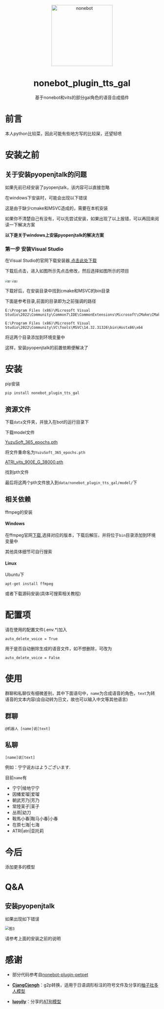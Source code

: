 
<p align="center">
  <a href="https://v2.nonebot.dev/"><img src="https://v2.nonebot.dev/logo.png" width="200" height="200" alt="nonebot"></a>
</p>

<div align="center">

# nonebot_plugin_tts_gal

基于nonebot和vits的部分gal角色的语音合成插件

</div>



# 前言

本人python比较菜，因此可能有些地方写的比较屎，还望轻喷



# 安装之前

## 关于安装pyopenjtalk的问题

如果先前已经安装了pyopenjtalk，该内容可以直接忽略

在windows下安装时，可能会出现以下错误

这是由于缺少cmake和MSVC造成的，需要在本机安装

如果你不清楚自己有没有，可以先尝试安装，如果出现了以上报错，可以再回来阅读一下解决方案

**以下是关于windows上安装pyopenjtalk的解决方案**

### 第一步 安装Visual Studio

在Visual Studio的官网下载安装器,[点击此处下载](https://visualstudio.microsoft.com/zh-hans/thank-you-downloading-visual-studio/?sku=Community&channel=Release&version=VS2022&source=VSLandingPage&cid=2030&passive=false)

下载后点击，进入如图所示先点击修改，然后选择如图所示的项目

<img src="./images/nonebot_plugin_tts_gal_1.jpg" alt="图1" style="zoom:50%;" />

<img src="./images/nonebot_plugin_tts_gal_2.jpg" alt="图2" style="zoom:50%;" />

下载好后，在安装目录中找到cmake和MSVC的bin目录

下面是参考目录,前面的目录即为之前强调的路径

```
E:\Program Files (x86)\Microsoft Visual Studio\2022\Community\Common7\IDE\CommonExtensions\Microsoft\CMake\CMake\bin

E:\Program Files (x86)\Microsoft Visual Studio\2022\Community\VC\Tools\MSVC\14.32.31326\bin\Hostx86\x64

```

将这两个目录添加到环境变量中

这样，安装pyopenjtalk的前置依赖便解决了

# 安装

pip安装

```
pip install nonebot_plugin_tts_gal
```



## 资源文件

下载`data`文件夹，并放入在bot的运行目录下

下载model文件

[YuzuSoft_365_epochs.pth](https://sjtueducn-my.sharepoint.com/:u:/g/personal/cjang_cjengh_sjtu_edu_cn/EXTQrTj-UJpItH3BmgIUvhgBNZk88P1tT_7GPNr4yegNyw?e=5mcwgl)

将文件重命名为`YuzuSoft_365_epochs.pth`

[ATRI_vits_900E_G_38000.pth](https://pan.baidu.com/s/1_vhOx50OE5R4bE02ZMe9GA?pwd=9jo4)

找到pth文件


最后将这两个pth文件放入到`data/nonebot_plugin_tts_gal/model/`下

## 相关依赖

ffmpeg的安装

#### Windows

在ffmpeg官网[下载](https://github.com/BtbN/FFmpeg-Builds/releases),选择对应的版本，下载后解压，并将位于`bin`目录添加到环境变量中

其他具体细节可自行搜索

#### Linux

Ubuntu下

```
apt-get install ffmpeg
```

或者下载源码安装(具体可搜索相关教程)

# 配置项

请在使用的配置文件(.env.*)加入

```
auto_delete_voice = True
```

用于是否自动删除生成的语音文件，如不想删除，可改为

```
auto_delete_voice = False
```



# 使用

群聊和私聊仅有细微差别，其中下面语句中，`name`为合成语音的角色，`text`为转语音的文本内容(会自动转为日文，故也可以输入中文等其他语言)

## 群聊

`@机器人 [name]说[text]`

## 私聊

`[name]说[text]`

例如：宁宁说おはようございます.

目前`name`有

- 宁宁|绫地宁宁
- 因幡爱瑠|爱瑠
- 朝武芳乃|芳乃
- 常陸茉子|茉子
- 丛雨|幼刀
- 鞍馬小春|鞍马小春|小春
- 在原七海|七海
- ATRI|atri|亚托莉



# 今后

添加更多的模型



# Q&A

## 安装pyopenjtalk

如果出现如下错误

<img src="./images/nonebot_plugin_tts_gal_3.jpg" alt="图3" style="zoom:80%;" />

请参考上面的安装之前的说明



# 感谢

+ 部分代码参考自[nonebot-plugin-petpet](https://github.com/noneplugin/nonebot-plugin-petpet)

+ **[CjangCjengh](https://github.com/CjangCjengh/)**：g2p转换，适用于日语调形标注的符号文件及分享的[柚子社多人模型](https://github.com/CjangCjengh/TTSModels)
+ **[luoyily](https://github.com/luoyily)**：分享的[ATRI模型](https://pan.baidu.com/s/1_vhOx50OE5R4bE02ZMe9GA?pwd=9jo4)
